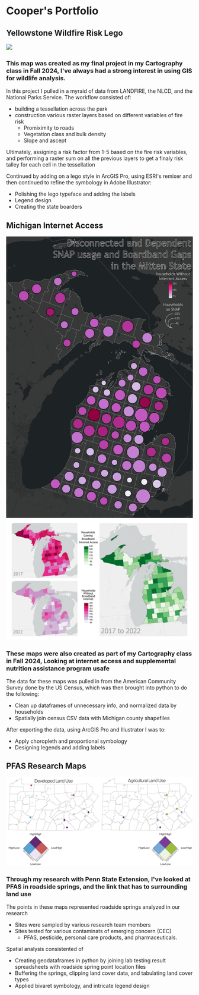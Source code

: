 # Cooper's Portfolio

## Yellowstone Wildfire Risk Lego 
![](/Images/CooperPriceWorkSample2.png)

### This map was created as my final project in my Cartography class in Fall 2024, I've always had a strong interest in using GIS for wildlife analysis. 

In this project I pulled in a myraid of data from LANDFIRE, the NLCD, and the National Parks Service. The workflow consisted of: 

- building a tessellation across the park
- construction various raster layers based on different variables of fire risk
    - Promiximity to roads
    - Vegetation class and bulk density
    - Slope and ascept

Ultimately, assigning a risk factor from 1-5 based on the fire risk variables, and performing a raster sum on all the previous layers to get a finaly risk talley for each cell in the tessellation 

Continued by adding on a lego style in ArcGIS Pro, using ESRI's remixer and then continued to refine the symbology in Adobe Illustrator:
- Polishing the lego typeface and adding the labels
- Legend design
- Creating the state boarders

## Michigan Internet Access 
![](/Images/CooperPriceWorkSample3.png)
![](/Images/CooperPriceWorkSample4.png)

### These maps were also created as part of my Cartography class in Fall 2024, Looking at internet access and supplemental nutrition assistance program usafe

The data for these maps was pulled in from the American Community Survey done by the US Census, which was then brought into python to do the following:

- Clean up dataframes of unnecessary info, and normalized data by households
- Spatially join census CSV data with Michigan county shapefiles

After exporting the data, using ArcGIS Pro and Illustrator I was to:

- Apply choropleth and proportional symbology
- Designing legends and adding labels 

## PFAS Research Maps
![](/Images/DualMap4.2.png)

### Through my research with Penn State Extension, I've looked at PFAS in roadside springs, and the link that has to surrounding land use

The points in these maps represented roadside springs analyzed in our research

- Sites were sampled by various research team members
- Sites tested for various contaminats of emerging concern (CEC)
    - PFAS, pesticide, personal care products, and pharmaceuticals. 

Spatial analysis consistented of
- Creating geodataframes in python by joining lab testing result spreadsheets with roadside spring point location files
- Buffering the springs, clipping land cover data, and tabulating land cover types
- Applied bivaret symbology, and intricate legend design 
